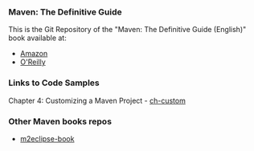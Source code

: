 ### Maven: The Definitive Guide
This is the Git Repository of the "Maven: The Definitive Guide (English)" book available at:

* [Amazon](http://www.amazon.co.uk/Maven-Definitive-Guide-Sonatype-Company/dp/0596517335)
* [O'Reilly](http://shop.oreilly.com/product/9780596517335.do)

### Links to Code Samples

Chapter 4: Customizing a Maven Project - [ch-custom](/mvnbook-examples/ch-custom)

### Other Maven books repos

* [m2eclipse-book](https://github.com/sonatype/m2eclipse-book)

